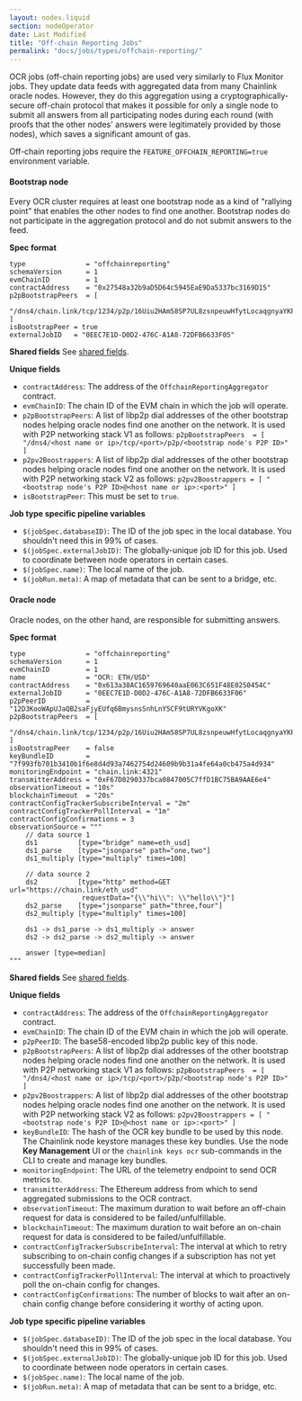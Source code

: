 ```yaml
---
layout: nodes.liquid
section: nodeOperator
date: Last Modified
title: "Off-chain Reporting Jobs"
permalink: "docs/jobs/types/offchain-reporting/"
---
```


OCR jobs (off-chain reporting jobs) are used very similarly to Flux Monitor jobs. They update data feeds with aggregated data from many Chainlink oracle nodes. However, they do this aggregation using a cryptographically-secure off-chain protocol that makes it possible for only a single node to submit all answers from all participating nodes during each round (with proofs that the other nodes' answers were legitimately provided by those nodes), which saves a significant amount of gas.

Off-chain reporting jobs require the `FEATURE_OFFCHAIN_REPORTING=true` environment variable.

#### Bootstrap node

Every OCR cluster requires at least one bootstrap node as a kind of "rallying point" that enables the other nodes to find one another. Bootstrap nodes do not participate in the aggregation protocol and do not submit answers to the feed.

**Spec format**

```jpv2
type               = "offchainreporting"
schemaVersion      = 1
evmChainID         = 1
contractAddress    = "0x27548a32b9aD5D64c5945EaE9Da5337bc3169D15"
p2pBootstrapPeers  = [
    "/dns4/chain.link/tcp/1234/p2p/16Uiu2HAm58SP7UL8zsnpeuwHfytLocaqgnyaYKP8wu7qRdrixLju",
]
isBootstrapPeer = true
externalJobID   = "0EEC7E1D-D0D2-476C-A1A8-72DFB6633F05"
```

**Shared fields**
See [shared fields](/docs/jobs/#shared-fields).

**Unique fields**

- `contractAddress`: The address of the `OffchainReportingAggregator` contract.
- `evmChainID`: The chain ID of the EVM chain in which the job will operate.
- `p2pBootstrapPeers`: A list of libp2p dial addresses of the other bootstrap nodes helping oracle nodes find one another on the network. It is used with P2P networking stack V1 as follows: `p2pBootstrapPeers  = [ "/dns4/<host name or ip>/tcp/<port>/p2p/<bootstrap node's P2P ID>" ]`
- `p2pv2Boostrappers`: A list of libp2p dial addresses of the other bootstrap nodes helping oracle nodes find one another on the network. It is used with P2P networking stack V2 as follows: `p2pv2Boostrappers = [ "<bootstrap node's P2P ID>@<host name or ip>:<port>" ]`
- `isBootstrapPeer`: This must be set to `true`.

**Job type specific pipeline variables**

- `$(jobSpec.databaseID)`: The ID of the job spec in the local database. You shouldn't need this in 99% of cases.
- `$(jobSpec.externalJobID)`: The globally-unique job ID for this job. Used to coordinate between node operators in certain cases.
- `$(jobSpec.name)`: The local name of the job.
- `$(jobRun.meta)`: A map of metadata that can be sent to a bridge, etc.

#### Oracle node

Oracle nodes, on the other hand, are responsible for submitting answers.

**Spec format**

```jpv2
type               = "offchainreporting"
schemaVersion      = 1
evmChainID         = 1
name               = "OCR: ETH/USD"
contractAddress    = "0x613a38AC1659769640aaE063C651F48E0250454C"
externalJobID      = "0EEC7E1D-D0D2-476C-A1A8-72DFB6633F06"
p2pPeerID          = "12D3KooWApUJaQB2saFjyEUfq6BmysnsSnhLnY5CF9tURYVKgoXK"
p2pBootstrapPeers  = [
    "/dns4/chain.link/tcp/1234/p2p/16Uiu2HAm58SP7UL8zsnpeuwHfytLocaqgnyaYKP8wu7qRdrixLju",
]
isBootstrapPeer    = false
keyBundleID        = "7f993fb701b3410b1f6e8d4d93a7462754d24609b9b31a4fe64a0cb475a4d934"
monitoringEndpoint = "chain.link:4321"
transmitterAddress = "0xF67D0290337bca0847005C7ffD1BC75BA9AAE6e4"
observationTimeout = "10s"
blockchainTimeout  = "20s"
contractConfigTrackerSubscribeInterval = "2m"
contractConfigTrackerPollInterval = "1m"
contractConfigConfirmations = 3
observationSource = """
    // data source 1
    ds1          [type="bridge" name=eth_usd]
    ds1_parse    [type="jsonparse" path="one,two"]
    ds1_multiply [type="multiply" times=100]

    // data source 2
    ds2          [type="http" method=GET url="https://chain.link/eth_usd"
                  requestData="{\\"hi\\": \\"hello\\"}"]
    ds2_parse    [type="jsonparse" path="three,four"]
    ds2_multiply [type="multiply" times=100]

    ds1 -> ds1_parse -> ds1_multiply -> answer
    ds2 -> ds2_parse -> ds2_multiply -> answer

    answer [type=median]
"""
```

**Shared fields**
See [shared fields](/docs/jobs/#shared-fields).

**Unique fields**

- `contractAddress`: The address of the `OffchainReportingAggregator` contract.
- `evmChainID`: The chain ID of the EVM chain in which the job will operate.
- `p2pPeerID`: The base58-encoded libp2p public key of this node.
- `p2pBootstrapPeers`: A list of libp2p dial addresses of the other bootstrap nodes helping oracle nodes find one another on the network. It is used with P2P networking stack V1 as follows: `p2pBootstrapPeers  = [ "/dns4/<host name or ip>/tcp/<port>/p2p/<bootstrap node's P2P ID>" ]`
- `p2pv2Boostrappers`: A list of libp2p dial addresses of the other bootstrap nodes helping oracle nodes find one another on the network. It is used with P2P networking stack V2 as follows: `p2pv2Boostrappers = [ "<bootstrap node's P2P ID>@<host name or ip>:<port>" ]`
- `keyBundleID`: The hash of the OCR key bundle to be used by this node. The Chainlink node keystore manages these key bundles. Use the node **Key Management** UI or the `chainlink keys ocr` sub-commands in the CLI to create and manage key bundles.
- `monitoringEndpoint`: The URL of the telemetry endpoint to send OCR metrics to.
- `transmitterAddress`: The Ethereum address from which to send aggregated submissions to the OCR contract.
- `observationTimeout`: The maximum duration to wait before an off-chain request for data is considered to be failed/unfulfillable.
- `blockchainTimeout`: The maximum duration to wait before an on-chain request for data is considered to be failed/unfulfillable.
- `contractConfigTrackerSubscribeInterval`: The interval at which to retry subscribing to on-chain config changes if a subscription has not yet successfully been made.
- `contractConfigTrackerPollInterval`: The interval at which to proactively poll the on-chain config for changes.
- `contractConfigConfirmations`: The number of blocks to wait after an on-chain config change before considering it worthy of acting upon.

**Job type specific pipeline variables**

- `$(jobSpec.databaseID)`: The ID of the job spec in the local database. You shouldn't need this in 99% of cases.
- `$(jobSpec.externalJobID)`: The globally-unique job ID for this job. Used to coordinate between node operators in certain cases.
- `$(jobSpec.name)`: The local name of the job.
- `$(jobRun.meta)`: A map of metadata that can be sent to a bridge, etc.
